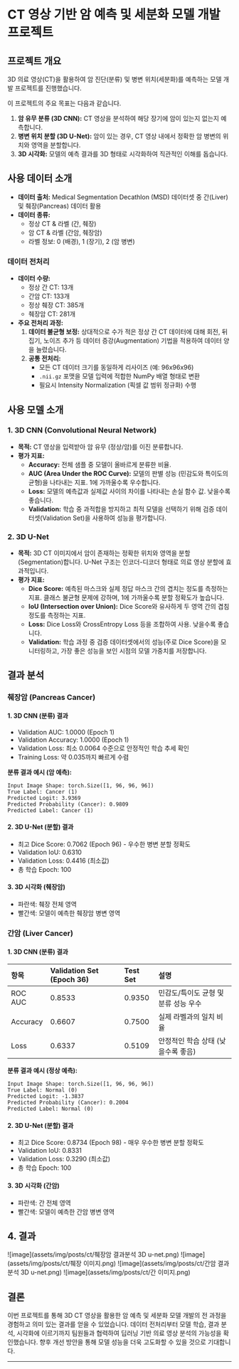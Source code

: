 # CT 영상 기반 암 예측 및 세분화 모델 개발 프로젝트

## 프로젝트 개요

3D 의료 영상(CT)을 활용하여 암 진단(분류) 및 병변 위치(세분화)를 예측하는 모델 개발 프로젝트를 진행했습니다.

이 프로젝트의 주요 목표는 다음과 같습니다.

1.  **암 유무 분류 (3D CNN):** CT 영상을 분석하여 해당 장기에 암이 있는지 없는지 예측합니다.
2.  **병변 위치 분할 (3D U-Net):** 암이 있는 경우, CT 영상 내에서 정확한 암 병변의 위치와 영역을 분할합니다.
3.  **3D 시각화:** 모델의 예측 결과를 3D 형태로 시각화하여 직관적인 이해를 돕습니다.

## 사용 데이터 소개

* **데이터 출처:** Medical Segmentation Decathlon (MSD) 데이터셋 중 간(Liver) 및 췌장(Pancreas) 데이터 활용
* **데이터 종류:**
    * 정상 CT & 라벨 (간, 췌장)
    * 암 CT & 라벨 (간암, 췌장암)
    * 라벨 정보: 0 (배경), 1 (장기), 2 (암 병변)

### 데이터 전처리

* **데이터 수량:**
    * 정상 간 CT: 13개
    * 간암 CT: 133개
    * 정상 췌장 CT: 385개
    * 췌장암 CT: 281개
* **주요 전처리 과정:**
    1.  **데이터 불균형 보정:** 상대적으로 수가 적은 정상 간 CT 데이터에 대해 회전, 뒤집기, 노이즈 추가 등 데이터 증강(Augmentation) 기법을 적용하여 데이터 양을 늘렸습니다.
    2.  **공통 전처리:**
        * 모든 CT 데이터 크기를 동일하게 리사이즈 (예: 96x96x96)
        * `.nii.gz` 포맷을 모델 입력에 적합한 NumPy 배열 형태로 변환
        * 필요시 Intensity Normalization (픽셀 값 범위 정규화) 수행

## 사용 모델 소개

### 1. 3D CNN (Convolutional Neural Network)

* **목적:** CT 영상을 입력받아 암 유무 (정상/암)를 이진 분류합니다.
* **평가 지표:**
    * **Accuracy:** 전체 샘플 중 모델이 올바르게 분류한 비율.
    * **AUC (Area Under the ROC Curve):** 모델의 판별 성능 (민감도와 특이도의 균형)을 나타내는 지표. 1에 가까울수록 우수합니다.
    * **Loss:** 모델의 예측값과 실제값 사이의 차이를 나타내는 손실 함수 값. 낮을수록 좋습니다.
    * **Validation:** 학습 중 과적합을 방지하고 최적 모델을 선택하기 위해 검증 데이터셋(Validation Set)을 사용하여 성능을 평가합니다.

### 2. 3D U-Net

* **목적:** 3D CT 이미지에서 암이 존재하는 정확한 위치와 영역을 분할(Segmentation)합니다. U-Net 구조는 인코더-디코더 형태로 의료 영상 분할에 효과적입니다.
* **평가 지표:**
    * **Dice Score:** 예측된 마스크와 실제 정답 마스크 간의 겹치는 정도를 측정하는 지표. 클래스 불균형 문제에 강하며, 1에 가까울수록 분할 정확도가 높습니다.
    * **IoU (Intersection over Union):** Dice Score와 유사하게 두 영역 간의 겹침 정도를 측정하는 지표.
    * **Loss:** Dice Loss와 CrossEntropy Loss 등을 조합하여 사용. 낮을수록 좋습니다.
    * **Validation:** 학습 과정 중 검증 데이터셋에서의 성능(주로 Dice Score)을 모니터링하고, 가장 좋은 성능을 보인 시점의 모델 가중치를 저장합니다.

## 결과 분석

### 췌장암 (Pancreas Cancer)

#### 1. 3D CNN (분류) 결과

* Validation AUC: 1.0000 (Epoch 1)
* Validation Accuracy: 1.0000 (Epoch 1)
* Validation Loss: 최소 0.0064 수준으로 안정적인 학습 추세 확인
* Training Loss: 약 0.035까지 빠르게 수렴

**분류 결과 예시 (암 예측):**

```
Input Image Shape: torch.Size([1, 96, 96, 96])
True Label: Cancer (1)
Predicted Logit: 3.9369
Predicted Probability (Cancer): 0.9809
Predicted Label: Cancer (1)
```

#### 2. 3D U-Net (분할) 결과

* 최고 Dice Score: 0.7062 (Epoch 96) - 우수한 병변 분할 정확도
* Validation IoU: 0.6310
* Validation Loss: 0.4416 (최소값)
* 총 학습 Epoch: 100

#### 3. 3D 시각화 (췌장암)

* 파란색: 췌장 전체 영역
* 빨간색: 모델이 예측한 췌장암 병변 영역

### 간암 (Liver Cancer)

#### 1. 3D CNN (분류) 결과

| 항목        | Validation Set (Epoch 36) | Test Set | 설명                                   |
| :---------- | :------------------------ | :------- | :------------------------------------- |
| ROC AUC     | 0.8533                    | 0.9350   | 민감도/특이도 균형 및 분류 성능 우수   |
| Accuracy    | 0.6607                    | 0.7500   | 실제 라벨과의 일치 비율                |
| Loss        | 0.6337                    | 0.5109   | 안정적인 학습 상태 (낮을수록 좋음)     |

**분류 결과 예시 (정상 예측):**

```
Input Image Shape: torch.Size([1, 96, 96, 96])
True Label: Normal (0)
Predicted Logit: -1.3837
Predicted Probability (Cancer): 0.2004
Predicted Label: Normal (0)
```

#### 2. 3D U-Net (분할) 결과

* 최고 Dice Score: 0.8734 (Epoch 98) - 매우 우수한 병변 분할 정확도
* Validation IoU: 0.8331
* Validation Loss: 0.3290 (최소값)
* 총 학습 Epoch: 100

#### 3. 3D 시각화 (간암)

* 파란색: 간 전체 영역
* 빨간색: 모델이 예측한 간암 병변 영역

## 4. 결과

![image](assets/img/posts/ct/췌장암 결과분석 3D u-net.png)
![image](assets/img/posts/ct/췌장 이미지.png)
![image](assets/img/posts/ct/간암 결과분석 3D u-net.png)
![image](assets/img/posts/ct/간 이미지.png)

## 결론

이번 프로젝트를 통해 3D CT 영상을 활용한 암 예측 및 세분화 모델 개발의 전 과정을 경험하고 의미 있는 결과를 얻을 수 있었습니다. 데이터 전처리부터 모델 학습, 결과 분석, 시각화에 이르기까지 팀원들과 협력하여 딥러닝 기반 의료 영상 분석의 가능성을 확인했습니다. 향후 개선 방안을 통해 모델 성능을 더욱 고도화할 수 있을 것으로 기대합니다.



---

